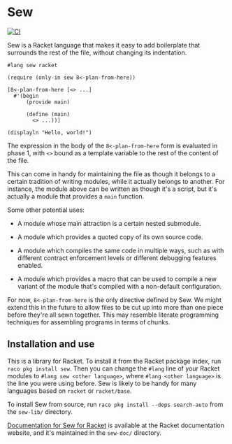 # Sew

[![CI](https://github.com/lathe/sew-for-racket/actions/workflows/ci.yml/badge.svg)](https://github.com/lathe/sew-for-racket/actions/workflows/ci.yml)

Sew is a Racket language that makes it easy to add boilerplate that surrounds the rest of the file, without changing its indentation.

```racket
#lang sew racket

(require (only-in sew 8<-plan-from-here))

[8<-plan-from-here [<> ...]
  #'(begin
      (provide main)
      
      (define (main)
        <> ...))]

(displayln "Hello, world!")
```

The expression in the body of the `8<-plan-from-here` form is evaluated in phase 1, with `<>` bound as a template variable to the rest of the content of the file.

This can come in handy for maintaining the file as though it belongs to a certain tradition of writing modules, while it actually belongs to another. For instance, the module above can be written as though it's a script, but it's actually a module that provides a `main` function.

Some other potential uses:

* A module whose main attraction is a certain nested submodule.

* A module which provides a quoted copy of its own source code.

* A module which compiles the same code in multiple ways, such as with different contract enforcement levels or different debugging features enabled.

* A module which provides a macro that can be used to compile a new variant of the module that's compiled with a non-default configuration.

For now, `8<-plan-from-here` is the only directive defined by Sew. We might extend this in the future to allow files to be cut up into more than one piece before they're all sewn together. This may resemble literate programming techniques for assembling programs in terms of chunks.


## Installation and use

This is a library for Racket. To install it from the Racket package index, run `raco pkg install sew`. Then you can change the `#lang` line of your Racket modules to `#lang sew <other language>`, where `#lang <other language>` is the line you were using before. Sew is likely to be handy for many languages based on `racket` or `racket/base`.

To install Sew from source, run `raco pkg install --deps search-auto` from the `sew-lib/` directory.

[Documentation for Sew for Racket](http://docs.racket-lang.org/sew/index.html) is available at the Racket documentation website, and it's maintained in the `sew-doc/` directory.
